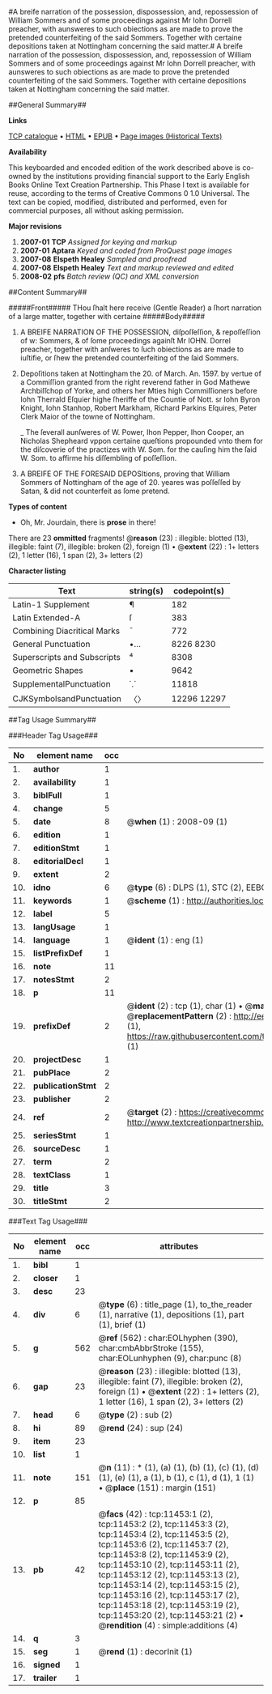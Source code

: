 #A breife narration of the possession, dispossession, and, repossession of William Sommers and of some proceedings against Mr Iohn Dorrell preacher, with aunsweres to such obiections as are made to prove the pretended counterfeiting of the said Sommers. Together with certaine depositions taken at Nottingham concerning the said matter.#
A breife narration of the possession, dispossession, and, repossession of William Sommers and of some proceedings against Mr Iohn Dorrell preacher, with aunsweres to such obiections as are made to prove the pretended counterfeiting of the said Sommers. Together with certaine depositions taken at Nottingham concerning the said matter.

##General Summary##

**Links**

[TCP catalogue](http://www.ota.ox.ac.uk/tcp/)  • 
[HTML](http://tei.it.ox.ac.uk/tcp/Texts-HTML/free/A69/A69175.html)  • 
[EPUB](http://tei.it.ox.ac.uk/tcp/Texts-EPUB/free/A69/A69175.epub) • 
[Page images (Historical Texts)](https://data.historicaltexts.jisc.ac.uk/view?pubId=eebo-99846482e&pageId=eebo-99846482e-11453-1)

**Availability**

This keyboarded and encoded edition of the
	       work described above is co-owned by the institutions
	       providing financial support to the Early English Books
	       Online Text Creation Partnership. This Phase I text is
	       available for reuse, according to the terms of Creative
	       Commons 0 1.0 Universal. The text can be copied,
	       modified, distributed and performed, even for
	       commercial purposes, all without asking permission.

**Major revisions**

1. __2007-01__ __TCP__ *Assigned for keying and markup*
1. __2007-01__ __Aptara__ *Keyed and coded from ProQuest page images*
1. __2007-08__ __Elspeth Healey__ *Sampled and proofread*
1. __2007-08__ __Elspeth Healey__ *Text and markup reviewed and edited*
1. __2008-02__ __pfs__ *Batch review (QC) and XML conversion*

##Content Summary##

#####Front#####
THou ſhalt here receive (Gentle Reader) a ſhort
narration of a large matter, together with certaine 
#####Body#####

1. A BREIFE NARRATION OF THE POSSESSION,
diſpoſſeſſion, & repoſſeſſion of w: Sommers, & of ſome proceedings
againſt Mr IOHN. Dorrel preacher, together with anſweres
to ſuch obiections as are made to iuſtifie, or ſhew the pretended
counterfeiting of the ſaid Sommers.

1. Depoſitions taken at Nottingham the 20.
of March. An. 1597. by vertue of a Commiſſion
granted from the right reverend father in God Mathewe
Archbiſſchop of Yorke, and others her Mties high Commiſſioners
before Iohn Therrald Eſquier highe ſheriffe of the
Countie of Nott. sr Iohn Byron Knight, Iohn
Stanhop, Robert Markham, Richard Parkins
Eſquires, Peter Clerk Maior
of the towne of Nottingham.

    _ The ſeverall aunſweres of W. Power,
Ihon Pepper, Ihon Cooper, an Nicholas
Shepheard vppon certaine queſtions propounded
vnto them for the diſcoverie of the
practizes with W. Som. for the cauſing him
the ſaid W. Som. to affirme his diſſembling
of poſſeſſion.

1. A BREIFE OF THE FORESAID DEPOSItions,
proving that William Sommers of Nottingham of
the age of 20. yeares was poſſeſſed by Satan, & did not
counterfeit as ſome pretend.

**Types of content**

  * Oh, Mr. Jourdain, there is **prose** in there!

There are 23 **ommitted** fragments! 
 @__reason__ (23) : illegible: blotted (13), illegible: faint (7), illegible: broken (2), foreign (1)  •  @__extent__ (22) : 1+ letters (2), 1 letter (16), 1 span (2), 3+ letters (2)

**Character listing**


|Text|string(s)|codepoint(s)|
|---|---|---|
|Latin-1 Supplement|¶|182|
|Latin Extended-A|ſ|383|
|Combining             Diacritical Marks|̄|772|
|General Punctuation|•…|8226 8230|
|Superscripts             and Subscripts|⁴|8308|
|Geometric Shapes|▪|9642|
|SupplementalPunctuation|⸪|11818|
|CJKSymbolsandPunctuation|〈〉|12296 12297|

##Tag Usage Summary##

###Header Tag Usage###

|No|element name|occ|attributes|
|---|---|---|---|
|1.|__author__|1||
|2.|__availability__|1||
|3.|__biblFull__|1||
|4.|__change__|5||
|5.|__date__|8| @__when__ (1) : 2008-09 (1)|
|6.|__edition__|1||
|7.|__editionStmt__|1||
|8.|__editorialDecl__|1||
|9.|__extent__|2||
|10.|__idno__|6| @__type__ (6) : DLPS (1), STC (2), EEBO-CITATION (1), PROQUEST (1), VID (1)|
|11.|__keywords__|1| @__scheme__ (1) : http://authorities.loc.gov/ (1)|
|12.|__label__|5||
|13.|__langUsage__|1||
|14.|__language__|1| @__ident__ (1) : eng (1)|
|15.|__listPrefixDef__|1||
|16.|__note__|11||
|17.|__notesStmt__|2||
|18.|__p__|11||
|19.|__prefixDef__|2| @__ident__ (2) : tcp (1), char (1)  •  @__matchPattern__ (2) : ([0-9\-]+):([0-9IVX]+) (1), (.+) (1)  •  @__replacementPattern__ (2) : http://eebo.chadwyck.com/downloadtiff?vid=$1&page=$2 (1), https://raw.githubusercontent.com/textcreationpartnership/Texts/master/tcpchars.xml#$1 (1)|
|20.|__projectDesc__|1||
|21.|__pubPlace__|2||
|22.|__publicationStmt__|2||
|23.|__publisher__|2||
|24.|__ref__|2| @__target__ (2) : https://creativecommons.org/publicdomain/zero/1.0/ (1), http://www.textcreationpartnership.org/docs/. (1)|
|25.|__seriesStmt__|1||
|26.|__sourceDesc__|1||
|27.|__term__|2||
|28.|__textClass__|1||
|29.|__title__|3||
|30.|__titleStmt__|2||


###Text Tag Usage###

|No|element name|occ|attributes|
|---|---|---|---|
|1.|__bibl__|1||
|2.|__closer__|1||
|3.|__desc__|23||
|4.|__div__|6| @__type__ (6) : title_page (1), to_the_reader (1), narrative (1), depositions (1), part (1), brief (1)|
|5.|__g__|562| @__ref__ (562) : char:EOLhyphen (390), char:cmbAbbrStroke (155), char:EOLunhyphen (9), char:punc (8)|
|6.|__gap__|23| @__reason__ (23) : illegible: blotted (13), illegible: faint (7), illegible: broken (2), foreign (1)  •  @__extent__ (22) : 1+ letters (2), 1 letter (16), 1 span (2), 3+ letters (2)|
|7.|__head__|6| @__type__ (2) : sub (2)|
|8.|__hi__|89| @__rend__ (24) : sup (24)|
|9.|__item__|23||
|10.|__list__|1||
|11.|__note__|151| @__n__ (11) : * (1), (a) (1), (b) (1), (c) (1), (d) (1), (e) (1), a (1), b (1), c (1), d (1), 1 (1)  •  @__place__ (151) : margin (151)|
|12.|__p__|85||
|13.|__pb__|42| @__facs__ (42) : tcp:11453:1 (2), tcp:11453:2 (2), tcp:11453:3 (2), tcp:11453:4 (2), tcp:11453:5 (2), tcp:11453:6 (2), tcp:11453:7 (2), tcp:11453:8 (2), tcp:11453:9 (2), tcp:11453:10 (2), tcp:11453:11 (2), tcp:11453:12 (2), tcp:11453:13 (2), tcp:11453:14 (2), tcp:11453:15 (2), tcp:11453:16 (2), tcp:11453:17 (2), tcp:11453:18 (2), tcp:11453:19 (2), tcp:11453:20 (2), tcp:11453:21 (2)  •  @__rendition__ (4) : simple:additions (4)|
|14.|__q__|3||
|15.|__seg__|1| @__rend__ (1) : decorInit (1)|
|16.|__signed__|1||
|17.|__trailer__|1||
